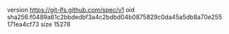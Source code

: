 version https://git-lfs.github.com/spec/v1
oid sha256:f0489a61c2bbdedbf3a4c2bdbd04b0875829c0da45a5db8a70e255171ea4cf73
size 15278
